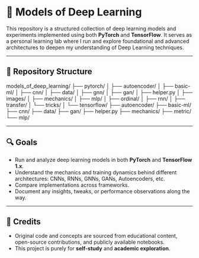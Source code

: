 # 🧠 Models of Deep Learning

This repository is a structured collection of deep learning models and experiments implemented using both **PyTorch** and **TensorFlow**. It serves as a personal learning lab where I run and explore foundational and advanced architectures to deepen my understanding of Deep Learning techniques.

---

## 📁 Repository Structure

models_of_deep_learning/
├── pytorch/
│ ├── autoencoder/
│ ├── basic-ml/
│ ├── cnn/
│ ├── data/
│ ├── gnn/
│ ├── gan/
│ ├── helper.py
│ ├── images/
│ ├── mechanics/
│ ├── mlp/
│ ├── ordinal/
│ ├── rnn/
│ ├── transfer/
│ └── tricks/
│
└── tensorflow/
├── autoencoder/
├── basic-ml/
├── cnn/
├── data/
├── gan/
├── helper.py
├── mechanics/
├── metric/
└── mlp/

---

## 🔍 Goals

- Run and analyze deep learning models in both **PyTorch** and **TensorFlow 1.x**.
- Understand the mechanics and training dynamics behind different architectures: CNNs, RNNs, GNNs, GANs, Autoencoders, etc.
- Compare implementations across frameworks.
- Document any insights, tweaks, or performance observations along the way.

---

## 🧾 Credits

- Original code and concepts are sourced from educational content, open-source contributions, and publicly available notebooks.
- This project is purely for **self-study** and **academic exploration**.